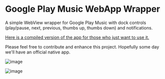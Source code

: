 Google Play Music WebApp Wrapper
===================

A simple WebView wrapper for Google Play Music with dock controls (play/pause, next, previous, thumbs up, thumbs down) and notifications.

[Here is a compiled version of the app for those who just want to use it.](http://dev.blakerdesign.com/misc/GooglePlayMusic.zip)

Please feel free to contribute and enhance this project. Hopefully some day we'll have an official native app.

![image](http://dev.blakerdesign.com/misc/img/gpmwrapper-notification.png?v=2)

![image](http://dev.blakerdesign.com/misc/img/gpmwrapper-docktasks.png?v=2)
